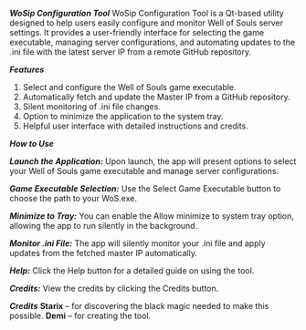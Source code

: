 ***WoSip Configuration Tool***
WoSip Configuration Tool is a Qt-based utility designed to help users easily configure and monitor Well of Souls server settings. It provides a user-friendly interface for selecting the game executable, managing server configurations, and automating updates to the .ini file with the latest server IP from a remote GitHub repository.

***Features***
1. Select and configure the Well of Souls game executable.
2. Automatically fetch and update the Master IP from a GitHub repository.
3. Silent monitoring of .ini file changes.
4. Option to minimize the application to the system tray.
5. Helpful user interface with detailed instructions and credits.


***How to Use***

***Launch the Application:***
Upon launch, the app will present options to select your Well of Souls game executable and manage server configurations.

***Game Executable Selection:***
Use the Select Game Executable button to choose the path to your WoS.exe.

***Minimize to Tray:***
You can enable the Allow minimize to system tray option, allowing the app to run silently in the background.

***Monitor .ini File:***
The app will silently monitor your .ini file and apply updates from the fetched master IP automatically.

***Help:***
Click the Help button for a detailed guide on using the tool.

***Credits:***
View the credits by clicking the Credits button.


***Credits***
**Starix** – for discovering the black magic needed to make this possible.
**Demi** – for creating the tool.

